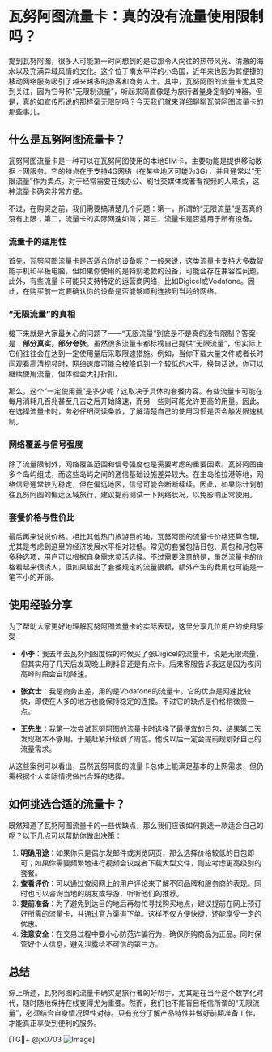 # 瓦努阿图流量卡：真的没有流量使用限制吗？

提到瓦努阿图，很多人可能第一时间想到的是它那令人向往的热带风光、清澈的海水以及充满异域风情的文化。这个位于南太平洋的小岛国，近年来也因为其便捷的移动网络服务吸引了越来越多的游客和商务人士。其中，瓦努阿图的流量卡尤其受到关注，因为它号称“无限制流量”，听起来简直像是为旅行者量身定制的神器。但是，真的如宣传所说的那样毫无限制吗？今天我们就来详细聊聊瓦努阿图流量卡的那些事儿。

## 什么是瓦努阿图流量卡？

瓦努阿图流量卡是一种可以在瓦努阿图使用的本地SIM卡，主要功能是提供移动数据上网服务。它的特点在于支持4G网络（在某些地区可能为3G），并且通常以“无限流量”作为卖点。对于经常需要在线办公、刷社交媒体或者看视频的人来说，这种流量卡确实非常方便。

不过，在购买之前，我们需要搞清楚几个问题：第一，所谓的“无限流量”是否真的没有上限；第二，流量卡的实际网速如何；第三，流量卡是否适用于所有设备。

### 流量卡的适用性

首先，瓦努阿图流量卡是否适合你的设备呢？一般来说，这类流量卡支持大多数智能手机和平板电脑，但如果你使用的是特别老款的设备，可能会存在兼容性问题。此外，有些流量卡可能只支持特定的运营商网络，比如Digicel或Vodafone。因此，在购买前一定要确认你的设备是否能够顺利连接到当地的网络。

### “无限流量”的真相

接下来就是大家最关心的问题了——“无限流量”到底是不是真的没有限制？答案是：**部分真实，部分夸张**。虽然很多流量卡都标榜自己提供“无限流量”，但实际上它们往往会在达到一定使用量后采取限速措施。例如，当你下载大量文件或者长时间观看高清视频时，网络速度可能会被降低到一个较低的水平。换句话说，你可以继续使用流量，但体验会大打折扣。

那么，这个“一定使用量”是多少呢？这取决于具体的套餐内容。有些流量卡可能在每月消耗几百兆甚至几吉之后开始降速，而另一些则可能允许更高的用量。因此，在选择流量卡时，务必仔细阅读条款，了解清楚自己的使用习惯是否会触发限速机制。

### 网络覆盖与信号强度

除了流量限制外，网络覆盖范围和信号强度也是需要考虑的重要因素。瓦努阿图由多个岛屿组成，而这些岛屿之间的通信基础设施差异较大。在主岛维拉港等地，网络信号通常较为稳定，但在偏远地区，信号可能会断断续续。因此，如果你计划前往瓦努阿图的偏远区域旅行，建议提前测试一下网络状况，以免影响正常使用。

### 套餐价格与性价比

最后再来说说价格。相比其他热门旅游目的地，瓦努阿图的流量卡价格还算合理，尤其是考虑到这里的经济发展水平相对较低。常见的套餐包括日包、周包和月包等多种选项，用户可以根据自身需求灵活选择。不过需要注意的是，虽然流量卡的价格看起来很诱人，但如果超出了套餐规定的流量限额，额外产生的费用也可能是一笔不小的开销。

## 使用经验分享

为了帮助大家更好地理解瓦努阿图流量卡的实际表现，这里分享几位用户的使用感受：

- **小李**：我去年去瓦努阿图度假的时候买了张Digicel的流量卡，说是无限流量，但其实用了几天后发现晚上刷抖音还是有点卡。后来客服告诉我这是因为夜间高峰时段会自动降速。
  
- **张女士**：我是商务出差，用的是Vodafone的流量卡。它的优点是网速比较快，即使在人多的地方也能保持稳定的连接。不过它的缺点是价格稍微贵一点。

- **王先生**：我第一次尝试瓦努阿图的流量卡时选择了最便宜的日包，结果第二天发现根本不够用，于是赶紧升级到了周包。他说以后一定会提前规划好自己的流量需求。

从这些案例可以看出，虽然瓦努阿图的流量卡总体上能满足基本的上网需求，但仍需根据个人实际情况做出合理的选择。

## 如何挑选合适的流量卡？

既然知道了瓦努阿图流量卡的一些优缺点，那么我们应该如何挑选一款适合自己的呢？以下几点可以帮助你做出决策：

1. **明确用途**：如果你只是偶尔发邮件或浏览网页，那么选择价格较低的日包即可；如果你需要频繁地进行视频会议或者下载大型文件，则应考虑更高级别的套餐。
2. **查看评价**：可以通过查阅网上的用户评论来了解不同品牌和服务商的表现。同时也可以咨询当地的朋友或导游，听听他们的推荐。
3. **提前准备**：为了避免到达目的地后再匆忙寻找购买地点，建议提前在网上预订好所需的流量卡，并通过官方渠道下单。这样不仅方便快捷，还能享受一定的优惠。
4. **注意安全**：在交易过程中要小心防范诈骗行为，确保所购商品为正品。同时保管好个人信息，避免泄露给不可信的第三方。

## 总结

综上所述，瓦努阿图的流量卡确实是旅行者的好帮手，尤其是在当今这个数字化时代，随时随地保持在线变得尤为重要。然而，我们也不能盲目相信所谓的“无限流量”，必须结合自身情况理性对待。只有充分了解产品特性并做好前期准备工作，才能真正享受到便利的服务。

[TG💪+ @jx0703 ![Image](https://github.com/user-attachments/assets/dbca1d08-cadb-493c-b0ec-ad6f7a83f270)]